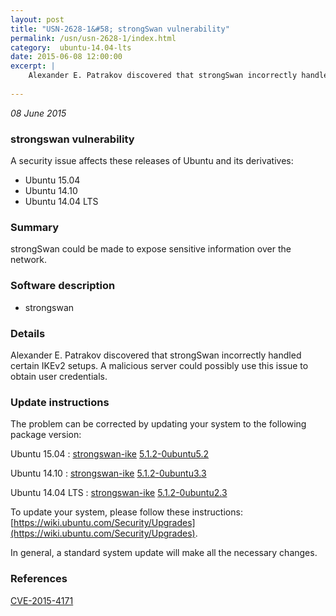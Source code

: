 ```yaml
---
layout: post
title: "USN-2628-1&#58; strongSwan vulnerability"
permalink: /usn/usn-2628-1/index.html
category:  ubuntu-14.04-lts
date: 2015-06-08 12:00:00
excerpt: |
    Alexander E. Patrakov discovered that strongSwan incorrectly handled certain IKEv2 setups. A malicious server could possibly use this issue to obtain user credentials. 
    
--- 
```

 
 

*08 June 2015*

### strongswan vulnerability

A security issue affects these releases of Ubuntu and its derivatives:

* Ubuntu 15.04
* Ubuntu 14.10
* Ubuntu 14.04 LTS

### Summary

strongSwan could be made to expose sensitive information over the network. 

### Software description

* strongswan 

### Details

Alexander E. Patrakov discovered that strongSwan incorrectly handled certain IKEv2 setups. A malicious server could possibly use this issue to obtain user credentials. 

### Update instructions

The problem can be corrected by updating your system to the following package version:

Ubuntu 15.04
 : [strongswan-ike](https://launchpad.net/ubuntu/+source/strongswan) <span> [5.1.2-0ubuntu5.2](https://launchpad.net/ubuntu/+source/strongswan/5.1.2-0ubuntu5.2) </span> 

Ubuntu 14.10
 : [strongswan-ike](https://launchpad.net/ubuntu/+source/strongswan) <span> [5.1.2-0ubuntu3.3](https://launchpad.net/ubuntu/+source/strongswan/5.1.2-0ubuntu3.3) </span> 

Ubuntu 14.04 LTS
 : [strongswan-ike](https://launchpad.net/ubuntu/+source/strongswan) <span> [5.1.2-0ubuntu2.3](https://launchpad.net/ubuntu/+source/strongswan/5.1.2-0ubuntu2.3) </span> 

To update your system, please follow these instructions: [https://wiki.ubuntu.com/Security/Upgrades](https://wiki.ubuntu.com/Security/Upgrades).

In general, a standard system update will make all the necessary changes. 

### References

 
 [CVE-2015-4171](http://people.ubuntu.com/~ubuntu-security/cve/CVE-2015-4171)
 

